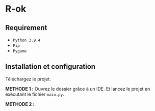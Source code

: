 # R-ok

## Requirement

* `Python 3.9.4`
* `Pip`
* `Pygame`

## Installation et configuration

Téléchargez le projet.

**METHODE 1 :**
Ouvrez le dossier grâce à un IDE.
Et lancez le projet en exécutant le fichier `main.py`.

**METHODE 2 :**

